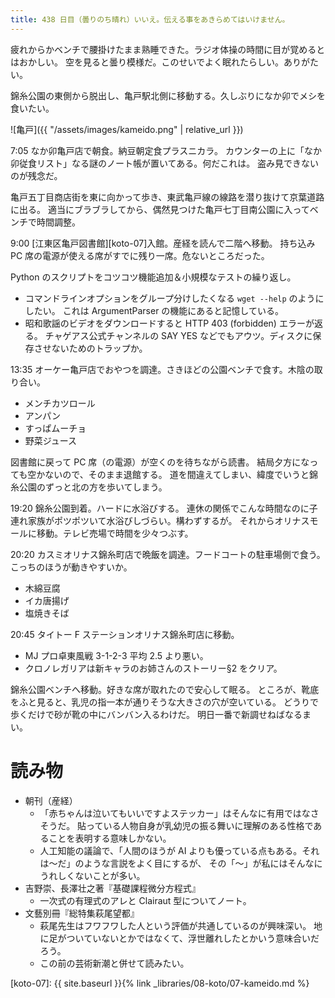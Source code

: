 ```yaml
---
title: 438 日目（曇りのち晴れ）いいえ。伝える事をあきらめてはいけません。
---
```


疲れからかベンチで腰掛けたまま熟睡できた。ラジオ体操の時間に目が覚めるとはおかしい。
空を見ると曇り模様だ。このせいでよく眠れたらしい。ありがたい。

錦糸公園の東側から脱出し、亀戸駅北側に移動する。久しぶりになか卯でメシを食いたい。

![亀戸]({{ "/assets/images/kameido.png" | relative_url }})

7:05 なか卯亀戸店で朝食。納豆朝定食プラスニカラ。
カウンターの上に「なか卯従食リスト」なる謎のノート帳が置いてある。何だこれは。
盗み見できないのが残念だ。

亀戸五丁目商店街を東に向かって歩き、東武亀戸線の線路を潜り抜けて京葉道路に出る。
適当にブラブラしてから、偶然見つけた亀戸七丁目南公園に入ってベンチで時間調整。

9:00 [江東区亀戸図書館][koto-07]入館。産経を読んで二階へ移動。
持ち込み PC 席の電源が使える席がすでに残り一席。危ないところだった。

Python のスクリプトをコツコツ機能追加＆小規模なテストの繰り返し。

* コマンドラインオプションをグループ分けしたくなる `wget --help` のようにしたい。
  これは ArgumentParser の機能にあると記憶している。
* 昭和歌謡のビデオをダウンロードすると HTTP 403 (forbidden) エラーが返る。
  チャゲアス公式チャンネルの SAY YES などでもアウツ。ディスクに保存させないためのトラップか。

13:35 オーケー亀戸店でおやつを調達。さきほどの公園ベンチで食す。木陰の取り合い。

* メンチカツロール
* アンパン
* すっぱムーチョ
* 野菜ジュース

図書館に戻って PC 席（の電源）が空くのを待ちながら読書。
結局夕方になっても空かないので、そのまま退館する。
道を間違えてしまい、緯度でいうと錦糸公園のずっと北の方を歩いてしまう。

19:20 錦糸公園到着。ハードに水浴びする。
連休の関係でこんな時間なのに子連れ家族がポツポツいて水浴びしづらい。構わずするが。
それからオリナスモールに移動。テレビ売場で時間を少々つぶす。

20:20 カスミオリナス錦糸町店で晩飯を調達。フードコートの駐車場側で食う。こっちのほうが動きやすいか。

* 木綿豆腐
* イカ唐揚げ
* 塩焼きそば

20:45 タイトー F ステーションオリナス錦糸町店に移動。

* MJ プロ卓東風戦 3-1-2-3 平均 2.5 より悪い。
* クロノレガリアは新キャラのお姉さんのストーリー§2 をクリア。

錦糸公園ベンチへ移動。好きな席が取れたので安心して眠る。
ところが、靴底をふと見ると、乳児の指一本が通りそうな大きさの穴が空いている。
どうりで歩くだけで砂が靴の中にバンバン入るわけだ。
明日一番で新調せねばなるまい。

# 読み物

* 朝刊（産経）
  * 「赤ちゃんは泣いてもいいですよステッカー」はそんなに有用ではなさそうだ。
    貼っている人物自身が乳幼児の振る舞いに理解のある性格であることを表明する意味しかない。
  * 人工知能の議論で、「人間のほうが AI よりも優っている点もある。それは～だ」のような言説をよく目にするが、
    その「～」が私にはそんなにうれしくないことが多い。
* 吉野崇、長澤壮之著『基礎課程微分方程式』
  * 一次式の有理式のアレと Clairaut 型についてノート。
* 文藝別冊『総特集萩尾望都』
  * 萩尾先生はフワフワした人という評価が共通しているのが興味深い。
    地に足がついていないとかではなくて、浮世離れしたとかいう意味合いだろう。
  * この前の芸術新潮と併せて読みたい。

[koto-07]: {{ site.baseurl }}{% link _libraries/08-koto/07-kameido.md %}
